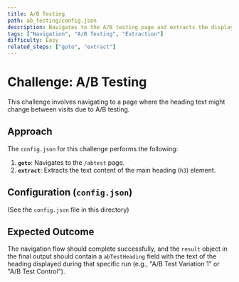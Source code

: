 ```yaml
---
title: A/B Testing
path: ab_testing/config.json
description: Navigates to the A/B testing page and extracts the displayed heading text, which varies between visits.
tags: ["Navigation", "A/B Testing", "Extraction"]
difficulty: Easy
related_steps: ["goto", "extract"]
---
```


# Challenge: A/B Testing

This challenge involves navigating to a page where the heading text might change between visits due to A/B testing.

## Approach

The `config.json` for this challenge performs the following:

1.  **`goto`**: Navigates to the `/abtest` page.
2.  **`extract`**: Extracts the text content of the main heading (`h3`) element.

## Configuration (`config.json`)

(See the `config.json` file in this directory)

## Expected Outcome

The navigation flow should complete successfully, and the `result` object in the final output should contain a `abTestHeading` field with the text of the heading displayed during that specific run (e.g., "A/B Test Variation 1" or "A/B Test Control").
